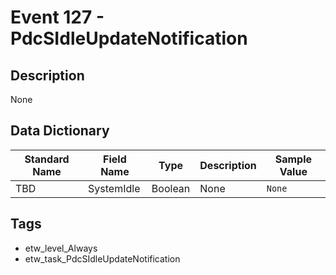# Event 127 - PdcSIdleUpdateNotification

## Description
None

## Data Dictionary
|Standard Name|Field Name|Type|Description|Sample Value|
|---|---|---|---|---|
|TBD|SystemIdle|Boolean|None|`None`|

## Tags
* etw_level_Always
* etw_task_PdcSIdleUpdateNotification